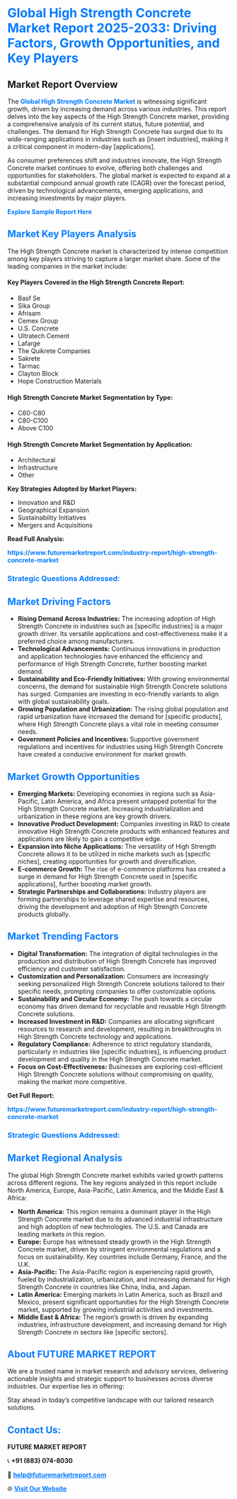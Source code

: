 <h1 style="color: #007BFF;">Global High Strength Concrete Market Report 2025-2033: Driving Factors, Growth Opportunities, and Key Players</h1>

<section id="overview">
<h2>Market Report Overview</h2>
<p>The <a href="https://www.futuremarketreport.com/industry-report/high-strength-concrete-market" style="color: #007BFF; text-decoration: none;"><strong>Global High Strength Concrete Market</strong></a> is witnessing significant growth, driven by increasing demand across various industries. This report delves into the key aspects of the High Strength Concrete market, providing a comprehensive analysis of its current status, future potential, and challenges. The demand for High Strength Concrete has surged due to its wide-ranging applications in industries such as [insert industries], making it a critical component in modern-day [applications].</p>
<p>As consumer preferences shift and industries innovate, the High Strength Concrete market continues to evolve, offering both challenges and opportunities for stakeholders. The global market is expected to expand at a substantial compound annual growth rate (CAGR) over the forecast period, driven by technological advancements, emerging applications, and increasing investments by major players.</p>
</section>

<section id="overview">
<p><a href="https://www.futuremarketreport.com/request-sample/reportId=30009" style="color: #007BFF; text-decoration: none;"><strong>Explore Sample Report Here</strong></a></p>
</section>

<section id="key-players">
<h2 style="color: #007BFF;">Market Key Players Analysis</h2>
<p>The High Strength Concrete market is characterized by intense competition among key players striving to capture a larger market share. Some of the leading companies in the market include:</p>
<h4>Key Players Covered in the High Strength Concrete Report:</h4>
<ul><li>Basf Se</li><li>Sika Group</li><li>Afrisam</li><li>Cemex Group</li><li>U.S. Concrete</li><li>Ultratech Cement</li><li>Lafarge</li><li>The Quikrete Companies</li><li>Sakrete</li><li>Tarmac</li><li>Clayton Block</li><li>Hope Construction Materials</li></ul>
<h4>High Strength Concrete Market Segmentation by Type:</h4>
<ul><li>C60-C80</li><li>C80-C100</li><li>Above C100</li></ul>

<h4>High Strength Concrete Market Segmentation by Application:</h4>
<ul><li>Architectural</li><li>Infrastructure</li><li>Other</li></ul>
<p><strong>Key Strategies Adopted by Market Players:</strong></p>
<ul>
<li>Innovation and R&D</li>
<li>Geographical Expansion</li>
<li>Sustainability Initiatives</li>
<li>Mergers and Acquisitions</li>
</ul>
</section>

<section>
<p><strong>Read Full Analysis: </strong></p><a href="https://www.futuremarketreport.com/industry-report/high-strength-concrete-market" style="color: #007BFF; text-decoration: none;"><strong>https://www.futuremarketreport.com/industry-report/high-strength-concrete-market</strong></a>
<h3 style="color: #007BFF;">Strategic Questions Addressed:</h3>
</section>

<section id="driving-factors">
<h2 style="color: #007BFF;">Market Driving Factors</h2>
<ul>
<li><strong>Rising Demand Across Industries:</strong> The increasing adoption of High Strength Concrete in industries such as [specific industries] is a major growth driver. Its versatile applications and cost-effectiveness make it a preferred choice among manufacturers.</li>
<li><strong>Technological Advancements:</strong> Continuous innovations in production and application technologies have enhanced the efficiency and performance of High Strength Concrete, further boosting market demand.</li>
<li><strong>Sustainability and Eco-Friendly Initiatives:</strong> With growing environmental concerns, the demand for sustainable High Strength Concrete solutions has surged. Companies are investing in eco-friendly variants to align with global sustainability goals.</li>
<li><strong>Growing Population and Urbanization:</strong> The rising global population and rapid urbanization have increased the demand for [specific products], where High Strength Concrete plays a vital role in meeting consumer needs.</li>
<li><strong>Government Policies and Incentives:</strong> Supportive government regulations and incentives for industries using High Strength Concrete have created a conducive environment for market growth.</li>
</ul>
</section>

<section id="growth-opportunities">
<h2 style="color: #007BFF;">Market Growth Opportunities</h2>
<ul>
<li><strong>Emerging Markets:</strong> Developing economies in regions such as Asia-Pacific, Latin America, and Africa present untapped potential for the High Strength Concrete market. Increasing industrialization and urbanization in these regions are key growth drivers.</li>
<li><strong>Innovative Product Development:</strong> Companies investing in R&D to create innovative High Strength Concrete products with enhanced features and applications are likely to gain a competitive edge.</li>
<li><strong>Expansion into Niche Applications:</strong> The versatility of High Strength Concrete allows it to be utilized in niche markets such as [specific niches], creating opportunities for growth and diversification.</li>
<li><strong>E-commerce Growth:</strong> The rise of e-commerce platforms has created a surge in demand for High Strength Concrete used in [specific applications], further boosting market growth.</li>
<li><strong>Strategic Partnerships and Collaborations:</strong> Industry players are forming partnerships to leverage shared expertise and resources, driving the development and adoption of High Strength Concrete products globally.</li>
</ul>
</section>

<section id="trending-factors">
<h2 style="color: #007BFF;">Market Trending Factors</h2>
<ul>
<li><strong>Digital Transformation:</strong> The integration of digital technologies in the production and distribution of High Strength Concrete has improved efficiency and customer satisfaction.</li>
<li><strong>Customization and Personalization:</strong> Consumers are increasingly seeking personalized High Strength Concrete solutions tailored to their specific needs, prompting companies to offer customizable options.</li>
<li><strong>Sustainability and Circular Economy:</strong> The push towards a circular economy has driven demand for recyclable and reusable High Strength Concrete solutions.</li>
<li><strong>Increased Investment in R&D:</strong> Companies are allocating significant resources to research and development, resulting in breakthroughs in High Strength Concrete technology and applications.</li>
<li><strong>Regulatory Compliance:</strong> Adherence to strict regulatory standards, particularly in industries like [specific industries], is influencing product development and quality in the High Strength Concrete market.</li>
<li><strong>Focus on Cost-Effectiveness:</strong> Businesses are exploring cost-efficient High Strength Concrete solutions without compromising on quality, making the market more competitive.</li>
</ul>
</section>

<section>
<p><strong>Get Full Report: </strong></p><a href="https://www.futuremarketreport.com/industry-report/high-strength-concrete-market" style="color: #007BFF; text-decoration: none;"><strong>https://www.futuremarketreport.com/industry-report/high-strength-concrete-market</strong></a>
<h3 style="color: #007BFF;">Strategic Questions Addressed:</h3>
</section>


<section id="regional-analysis">
<h2 style="color: #007BFF;">Market Regional Analysis</h2>
<p>The global High Strength Concrete market exhibits varied growth patterns across different regions. The key regions analyzed in this report include North America, Europe, Asia-Pacific, Latin America, and the Middle East & Africa:</p>
<ul>
<li><strong>North America:</strong> This region remains a dominant player in the High Strength Concrete market due to its advanced industrial infrastructure and high adoption of new technologies. The U.S. and Canada are leading markets in this region.</li>
<li><strong>Europe:</strong> Europe has witnessed steady growth in the High Strength Concrete market, driven by stringent environmental regulations and a focus on sustainability. Key countries include Germany, France, and the U.K.</li>
<li><strong>Asia-Pacific:</strong> The Asia-Pacific region is experiencing rapid growth, fueled by industrialization, urbanization, and increasing demand for High Strength Concrete in countries like China, India, and Japan.</li>
<li><strong>Latin America:</strong> Emerging markets in Latin America, such as Brazil and Mexico, present significant opportunities for the High Strength Concrete market, supported by growing industrial activities and investments.</li>
<li><strong>Middle East & Africa:</strong> The region’s growth is driven by expanding industries, infrastructure development, and increasing demand for High Strength Concrete in sectors like [specific sectors].</li>
</ul>
</section>

<footer>
<h2 style="color: #007BFF;">About FUTURE MARKET REPORT</h2>
<p>We are a trusted name in market research and advisory services, delivering actionable insights and strategic support to businesses across diverse industries. Our expertise lies in offering:</p>

<p>Stay ahead in today’s competitive landscape with our tailored research solutions.</p>

<h2 style="color: #007BFF;">Contact Us:</h2>
<p><strong>FUTURE MARKET REPORT</strong></p>
<p>📞 <strong>+91 (883) 074-8030</strong></p>
<p>📧 <strong><a href="mailto:help@futuremarketreport.com" style="color: #007BFF;">help@futuremarketreport.com</a></strong></p>
<p>🌐 <strong><a href="https://www.futuremarketreport.com/" style="color: #007BFF;">Visit Our Website</a></strong></p>
</footer>